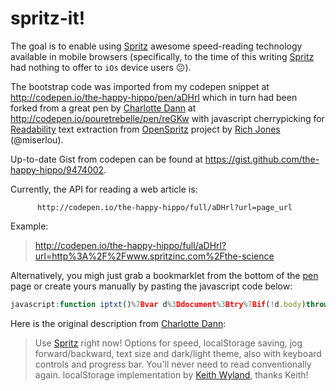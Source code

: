 spritz-it!
==========

The goal is to enable using [Spritz](http://www.spritzinc.com/) awesome speed-reading technology available in mobile browsers (specifically, to the time of this writing [Spritz](http://www.spritzinc.com/) had nothing to offer to `iOs` device users :confused:).

The bootstrap code was imported from my codepen snippet at http://codepen.io/the-happy-hippo/pen/aDHrl which in turn had been forked from a great pen by [Charlotte Dann](http://codepen.io/pouretrebelle) at http://codepen.io/pouretrebelle/pen/reGKw with javascript cherrypicking for [Readability](https://www.readability.com) text extraction from [OpenSpritz](https://github.com/Miserlou/OpenSpritz) project by [Rich Jones](https://github.com/Miserlou) (@miserlou).

Up-to-date Gist from codepen can be found at https://gist.github.com/the-happy-hippo/9474002.

Currently, the API for reading a web article is:
```
      http://codepen.io/the-happy-hippo/full/aDHrl?url=page_url
```

Example:

> http://codepen.io/the-happy-hippo/full/aDHrl?url=http%3A%2F%2Fwww.spritzinc.com%2Fthe-science

Alternatively, you migh just grab a bookmarklet from the bottom of the [pen](http://codepen.io/the-happy-hippo/full/aDHrl) page or create yours manually by pasting the javascript code below:
```javascript
javascript:function iptxt()%7Bvar d%3Ddocument%3Btry%7Bif(!d.body)throw(0)%3Bwindow.location%3D"http%3A%2F%2Fcodepen.io%2Fthe-happy-hippo%2Ffull%2FaDHrl%3Furl%3D"%2BencodeURIComponent(d.location.href)%3B%7Dcatch(e)%7Balert("Please wait until the page has loaded.")%3B%7D%7Diptxt()%3Bvoid(0)
```

Here is the original description from [Charlotte Dann](http://codepen.io/pouretrebelle):
> Use [Spritz](http://www.spritzinc.com/) right now! Options for speed, localStorage saving, jog forward/backward, text size and dark/light theme, also with keyboard controls and progress bar. You'll never need to read conventionally again. 
> localStorage implementation by [Keith Wyland](http://codepen.io/keithwyland/), thanks Keith!

